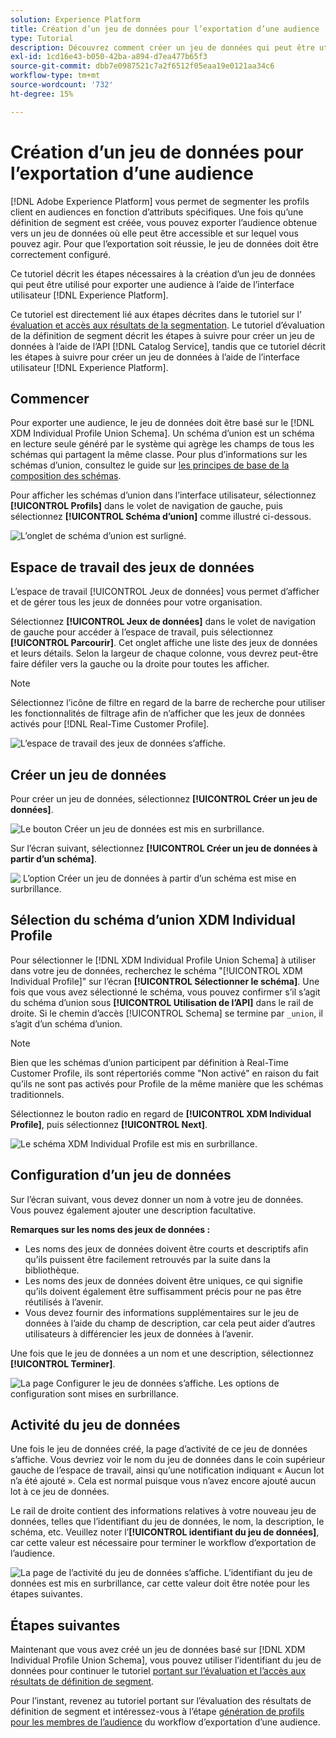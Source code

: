 ```yaml
---
solution: Experience Platform
title: Création d’un jeu de données pour l’exportation d’une audience
type: Tutorial
description: Découvrez comment créer un jeu de données qui peut être utilisé pour exporter une audience à l’aide de l’interface utilisateur de l’Experience Platform.
exl-id: 1cd16e43-b050-42ba-a894-d7ea477b65f3
source-git-commit: dbb7e0987521c7a2f6512f05eaa19e0121aa34c6
workflow-type: tm+mt
source-wordcount: '732'
ht-degree: 15%

---
```


# Création d’un jeu de données pour l’exportation d’une audience

[!DNL Adobe Experience Platform] vous permet de segmenter les profils client en audiences en fonction d’attributs spécifiques. Une fois qu’une définition de segment est créée, vous pouvez exporter l’audience obtenue vers un jeu de données où elle peut être accessible et sur lequel vous pouvez agir. Pour que l’exportation soit réussie, le jeu de données doit être correctement configuré.

Ce tutoriel décrit les étapes nécessaires à la création d’un jeu de données qui peut être utilisé pour exporter une audience à l’aide de l’interface utilisateur [!DNL Experience Platform].

Ce tutoriel est directement lié aux étapes décrites dans le tutoriel sur l’ [évaluation et accès aux résultats de la segmentation](./evaluate-a-segment.md). Le tutoriel d’évaluation de la définition de segment décrit les étapes à suivre pour créer un jeu de données à l’aide de l’API [!DNL Catalog Service], tandis que ce tutoriel décrit les étapes à suivre pour créer un jeu de données à l’aide de l’interface utilisateur [!DNL Experience Platform].

## Commencer

Pour exporter une audience, le jeu de données doit être basé sur le [!DNL XDM Individual Profile Union Schema]. Un schéma d’union est un schéma en lecture seule généré par le système qui agrège les champs de tous les schémas qui partagent la même classe. Pour plus d’informations sur les schémas d’union, consultez le guide sur [les principes de base de la composition des schémas](../../xdm/schema/composition.md#union).

Pour afficher les schémas d’union dans l’interface utilisateur, sélectionnez **[!UICONTROL Profils]** dans le volet de navigation de gauche, puis sélectionnez **[!UICONTROL Schéma d’union]** comme illustré ci-dessous.

![L’onglet de schéma d’union est surligné.](../images/tutorials/segment-export-dataset/union.png)

## Espace de travail des jeux de données

L’espace de travail [!UICONTROL Jeux de données] vous permet d’afficher et de gérer tous les jeux de données pour votre organisation.

Sélectionnez **[!UICONTROL Jeux de données]** dans le volet de navigation de gauche pour accéder à l’espace de travail, puis sélectionnez **[!UICONTROL Parcourir]**. Cet onglet affiche une liste des jeux de données et leurs détails. Selon la largeur de chaque colonne, vous devrez peut-être faire défiler vers la gauche ou la droite pour toutes les afficher.

>[!NOTE]
>
>Sélectionnez l’icône de filtre en regard de la barre de recherche pour utiliser les fonctionnalités de filtrage afin de n’afficher que les jeux de données activés pour [!DNL Real-Time Customer Profile].

![L’espace de travail des jeux de données s’affiche.](../images/tutorials/segment-export-dataset/browse.png)

## Créer un jeu de données

Pour créer un jeu de données, sélectionnez **[!UICONTROL Créer un jeu de données]**.

![Le bouton Créer un jeu de données est mis en surbrillance.](../images/tutorials/segment-export-dataset/create-dataset.png)

Sur l’écran suivant, sélectionnez **[!UICONTROL Créer un jeu de données à partir d’un schéma]**.

![&#x200B; L’option Créer un jeu de données à partir d’un schéma est mise en surbrillance.](../images/tutorials/segment-export-dataset/create-from-schema.png)

## Sélection du schéma d’union XDM Individual Profile

Pour sélectionner le [!DNL XDM Individual Profile Union Schema] à utiliser dans votre jeu de données, recherchez le schéma &quot;[!UICONTROL XDM Individual Profile]&quot; sur l’écran **[!UICONTROL Sélectionner le schéma]**. Une fois que vous avez sélectionné le schéma, vous pouvez confirmer s’il s’agit du schéma d’union sous **[!UICONTROL Utilisation de l’API]** dans le rail de droite. Si le chemin d’accès [!UICONTROL Schema] se termine par `_union`, il s’agit d’un schéma d’union.

>[!NOTE]
>
>Bien que les schémas d’union participent par définition à Real-Time Customer Profile, ils sont répertoriés comme &quot;Non activé&quot; en raison du fait qu’ils ne sont pas activés pour Profile de la même manière que les schémas traditionnels.

Sélectionnez le bouton radio en regard de **[!UICONTROL XDM Individual Profile]**, puis sélectionnez **[!UICONTROL Next]**.

![Le schéma XDM Individual Profile est mis en surbrillance.](../images/tutorials/segment-export-dataset/select-schema.png)

## Configuration d’un jeu de données

Sur l’écran suivant, vous devez donner un nom à votre jeu de données. Vous pouvez également ajouter une description facultative.

**Remarques sur les noms des jeux de données :**

* Les noms des jeux de données doivent être courts et descriptifs afin qu’ils puissent être facilement retrouvés par la suite dans la bibliothèque.
* Les noms des jeux de données doivent être uniques, ce qui signifie qu’ils doivent également être suffisamment précis pour ne pas être réutilisés à l’avenir.
* Vous devez fournir des informations supplémentaires sur le jeu de données à l’aide du champ de description, car cela peut aider d’autres utilisateurs à différencier les jeux de données à l’avenir.

Une fois que le jeu de données a un nom et une description, sélectionnez **[!UICONTROL Terminer]**.

![La page Configurer le jeu de données s’affiche. Les options de configuration sont mises en surbrillance.](../images/tutorials/segment-export-dataset/configure-dataset.png)

## Activité du jeu de données

Une fois le jeu de données créé, la page d’activité de ce jeu de données s’affiche. Vous devriez voir le nom du jeu de données dans le coin supérieur gauche de l’espace de travail, ainsi qu’une notification indiquant « Aucun lot n’a été ajouté ». Cela est normal puisque vous n’avez encore ajouté aucun lot à ce jeu de données.

Le rail de droite contient des informations relatives à votre nouveau jeu de données, telles que l’identifiant du jeu de données, le nom, la description, le schéma, etc. Veuillez noter l’**[!UICONTROL identifiant du jeu de données]**, car cette valeur est nécessaire pour terminer le workflow d’exportation de l’audience.

![La page de l’activité du jeu de données s’affiche. L’identifiant du jeu de données est mis en surbrillance, car cette valeur doit être notée pour les étapes suivantes.](../images/tutorials/segment-export-dataset/activity.png)

## Étapes suivantes

Maintenant que vous avez créé un jeu de données basé sur [!DNL XDM Individual Profile Union Schema], vous pouvez utiliser l’identifiant du jeu de données pour continuer le tutoriel [portant sur l’évaluation et l’accès aux résultats de définition de segment](./evaluate-a-segment.md).

Pour l’instant, revenez au tutoriel portant sur l’évaluation des résultats de définition de segment et intéressez-vous à l’étape [génération de profils pour les membres de l’audience](./evaluate-a-segment.md#generate-profiles) du workflow d’exportation d’une audience.
